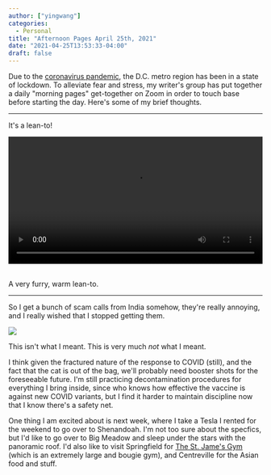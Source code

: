 ```yaml
---
author: ["yingwang"]
categories:
  - Personal
title: "Afternoon Pages April 25th, 2021"
date: "2021-04-25T13:53:33-04:00"
draft: false
---
```


Due to the [coronavirus
pandemic](https://en.wikipedia.org/wiki/2019-20_coronavirus_pandemic), the D.C.
metro region has been in a state of lockdown. To alleviate fear and stress, my
writer's group has put together a daily "morning pages" get-together on Zoom in
order to touch base before starting the day. Here's some of my brief thoughts.

---

It's a lean-to!

<!-- https://stackoverflow.com/a/26276254 -->
<video style="width: 100%; width: -moz-available; width: -webkit-fill-available; width: fill-available; max-width: 100%;" controls>
    <source src="/video/posts/2021/04/25/afternoon_pages.mp4" type="video/mp4">
    Your browser does not support HTML5 video.
</video>
<br/>
<br/>

A very furry, warm lean-to.

---

So I get a bunch of scam calls from India somehow, they're really annoying, and
I really wished that I stopped getting them.

![](/img/posts/2021/04/25/afternoon_pages.png)

This isn't what I meant. This is very much _not_ what I meant.

I think given the fractured nature of the response to COVID (still), and the
fact that the cat is out of the bag, we'll probably need booster shots for the
foreseeable future. I'm still practicing decontamination procedures for
everything I bring inside, since who knows how effective the vaccine is against
new COVID variants, but I find it harder to maintain discipline now that I know
there's a safety net.

One thing I am excited about is next week, where I take a Tesla I rented for the
weekend to go over to Shenandoah. I'm not too sure about the specfics, but I'd
like to go over to Big Meadow and sleep under the stars with the panoramic roof.
I'd also like to visit Springfield for [The St. Jame's
Gym](https://www.thestjames.com/) (which is an extremely large and bougie gym),
and Centreville for the Asian food and stuff.
